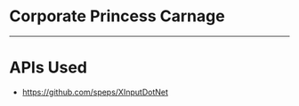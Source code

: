 # Corporate Princess Carnage


-----------------------------
# APIs Used
- https://github.com/speps/XInputDotNet
